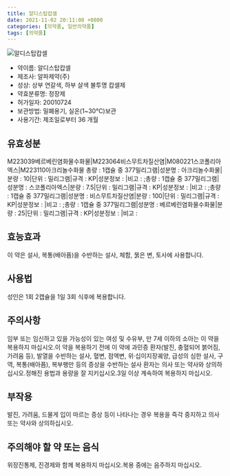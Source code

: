 ```yaml
---
title: 알디스탑캅셀
date: 2021-11-02 20:11:08 +0800
categories: [의약품, 일반의약품]
tags: [의약품]
---
```

![알디스탑캅셀](https://nedrug.mfds.go.kr/pbp/cmn/itemImageDownload/147428297736600037)

- 약이름: 알디스탑캅셀
- 제조사: 알파제약(주)
- 성상: 상부 연갈색, 하부 살색 불투명 캅셀제
- 약효분류명: 정장제
- 허가일자: 20010724
- 보관방법: 밀폐용기, 실온(1~30℃)보관
- 사용기간: 제조일로부터 36 개월
## 유효성분
M223039베르베린염화물수화물|M223064비스무트차질산염|M080221스코폴리아엑스|M223110아크리놀수화물
총량 : 1캡슐 중 377밀리그램|성분명 : 아크리놀수화물|분량 : 10|단위 : 밀리그램|규격 : KP|성분정보 : |비고 : ;총량 : 1캡슐 중 377밀리그램|성분명 : 스코폴리아엑스|분량 : 7.5|단위 : 밀리그램|규격 : KP|성분정보 : |비고 : ;총량 : 1캡슐 중 377밀리그램|성분명 : 비스무트차질산염|분량 : 100|단위 : 밀리그램|규격 : KP|성분정보 : |비고 : ;총량 : 1캡슐 중 377밀리그램|성분명 : 베르베린염화물수화물|분량 : 25|단위 : 밀리그램|규격 : KP|성분정보 : |비고 :
## 효능효과
이 약은 설사, 복통(배아픔)을 수반하는 설사, 체함, 묽은 변, 토사에 사용합니다.
## 사용법
성인은 1회 2캡슐을 1일 3회 식후에 복용합니다.
## 주의사항
임부 또는 임신하고 있을 가능성이 있는 여성 및 수유부, 만 7세 이하의 소아는 이 약을 복용하지 마십시오.이 약을 복용하기 전에 이 약에 과민증 환자(발진, 충혈되어 붉어짐, 가려움 등), 발열을 수반하는 설사, 혈변, 점액변, 위·십이지장궤양, 급성의 심한 설사, 구역, 복통(배아픔), 복부팽만 등의 증상을 수반하는 설사 환자는 의사 또는 약사와 상의하십시오.정해진 용법과 용량을 잘 지키십시오.3일 이상 계속하여 복용하지 마십시오.
## 부작용
발진, 가려움, 드물게 입이 마르는 증상 등이 나타나는 경우 복용을 즉각 중지하고 의사 또는 약사와 상의하십시오.
## 주의해야 할 약 또는 음식
위장진통제, 진경제와 함께 복용하지 마십시오.복용 중에는 음주하지 마십시오.
